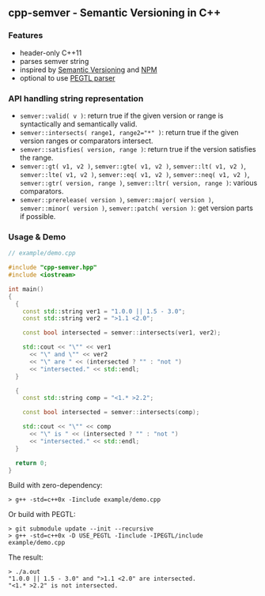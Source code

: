## cpp-semver - Semantic Versioning in C++

### Features

 * header-only C++11
 * parses semver string
 * inspired by [Semantic Versioning](https://semver.org/) and [NPM](https://docs.npmjs.com/misc/semver)
 * optional to use [PEGTL parser](https://github.com/taocpp/PEGTL)

### API handling string representation

   * ```semver::valid( v )```: return true if the given version or range is syntactically and semantically valid.
   * ```semver::intersects( range1, range2="*" )```: return true if the given version ranges or comparators intersect.
   * ```semver::satisfies( version, range )```: return true if the version satisfies the range.
   * ```semver::gt( v1, v2 )```, ```semver::gte( v1, v2 )```,
     ```semver::lt( v1, v2 )```, ```semver::lte( v1, v2 )```,
     ```semver::eq( v1, v2 )```, ```semver::neq( v1, v2 )```,
     ```semver::gtr( version, range )```, ```semver::ltr( version, range )```: various comparators.
   * ```semver::prerelease( version )```, ```semver::major( version )```,
     ```semver::minor( version )```, ```semver::patch( version )```: get version parts if possible.

### Usage & Demo

```c++
// example/demo.cpp

#include "cpp-semver.hpp"
#include <iostream>

int main()
{
  {
    const std::string ver1 = "1.0.0 || 1.5 - 3.0";
    const std::string ver2 = ">1.1 <2.0";

    const bool intersected = semver::intersects(ver1, ver2);

    std::cout << "\"" << ver1
      << "\" and \"" << ver2
      << "\" are " << (intersected ? "" : "not ")
      << "intersected." << std::endl;
  }

  {
    const std::string comp = "<1.* >2.2";

    const bool intersected = semver::intersects(comp);

    std::cout << "\"" << comp
      << "\" is " << (intersected ? "" : "not ")
      << "intersected." << std::endl;
  }

  return 0;
}
```

Build with zero-dependency:
```
> g++ -std=c++0x -Iinclude example/demo.cpp
```

Or build with PEGTL:

```
> git submodule update --init --recursive
> g++ -std=c++0x -D USE_PEGTL -Iinclude -IPEGTL/include example/demo.cpp
```

The result:
```
> ./a.out
"1.0.0 || 1.5 - 3.0" and ">1.1 <2.0" are intersected.
"<1.* >2.2" is not intersected.
```
